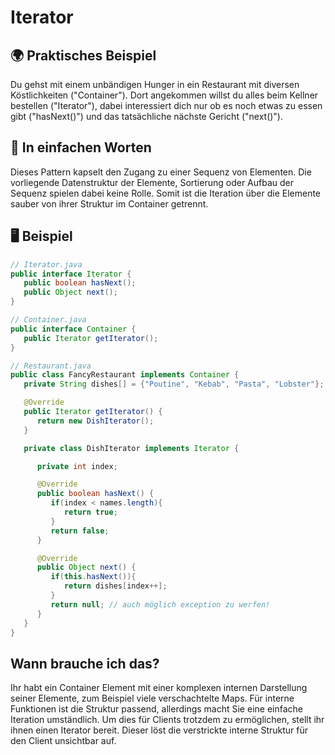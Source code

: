 # Iterator

## 🌍 Praktisches Beispiel
Du gehst mit einem unbändigen Hunger in ein Restaurant mit diversen Köstlichkeiten ("Container").
Dort angekommen willst du alles beim Kellner bestellen ("Iterator"), dabei interessiert dich nur ob es noch etwas zu essen gibt ("hasNext()") und das tatsächliche nächste Gericht ("next()").

## 💬 In einfachen Worten
Dieses Pattern kapselt den Zugang zu einer Sequenz von Elementen.
Die vorliegende Datenstruktur der Elemente, Sortierung oder Aufbau der Sequenz spielen dabei keine Rolle. Somit ist die Iteration über die Elemente sauber von ihrer Struktur im Container
getrennt.

## 🖥 Beispiel

```java
// Iterator.java
public interface Iterator {
   public boolean hasNext();
   public Object next();
}

// Container.java
public interface Container {
   public Iterator getIterator();
}

// Restaurant.java
public class FancyRestaurant implements Container {
   private String dishes[] = {"Poutine", "Kebab", "Pasta", "Lobster"};

   @Override
   public Iterator getIterator() {
      return new DishIterator();
   }

   private class DishIterator implements Iterator {

      private int index;

      @Override
      public boolean hasNext() {
         if(index < names.length){
            return true;
         }
         return false;
      }

      @Override
      public Object next() {
         if(this.hasNext()){
            return dishes[index++];
         }
         return null; // auch möglich exception zu werfen!
      }		
   }
}
```

## Wann brauche ich das?
Ihr habt ein Container Element mit einer komplexen internen Darstellung seiner
Elemente, zum Beispiel viele verschachtelte Maps. Für interne Funktionen ist die Struktur
passend, allerdings macht Sie eine einfache Iteration umständlich.
Um dies für Clients trotzdem zu ermöglichen, stellt ihr ihnen einen Iterator bereit.
Dieser löst die verstrickte interne Struktur für den Client unsichtbar auf.
